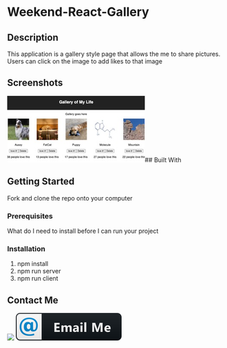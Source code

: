 

# Weekend-React-Gallery


## Description

This application is a gallery style page that allows the me  to share pictures. Users can click on the image to add likes to that image

## Screenshots

<img src="./public/images/screenshot.jpeg" />## Built With



## Getting Started

Fork and clone the repo onto your computer

### Prerequisites

What do I need to install before I can run your project

### Installation

1. npm install
2. npm run server 
3. npm run client



## Contact Me

<a href="https://www.linkedin.com/in/"><img src="https://img.shields.io/badge/LinkedIn-0077B5?style=for-the-badge&logo=linkedin&logoColor=white" /></a>  <a href="mailto:"><img src=https://raw.githubusercontent.com/johnturner4004/readme-generator/master/src/components/assets/images/email_me_button_icon_151852.svg /></a>
